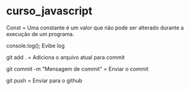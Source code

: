 # curso_javascript

Const = Uma constante é um valor que não pode ser alterado durante a execução de um programa.

console.log(); Evibe log

git add . = Adiciona o arquivo atual para commit

git commit -m "Mensagem de commit" = Enviar o commit

git push = Enviar para o github